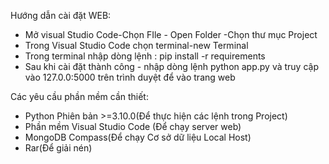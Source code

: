 Hướng dẫn cài đặt WEB:
+ Mở visual Studio Code-Chọn FIle - Open Folder -Chọn thư mục Project
+ Trong Visual Studio Code chọn terminal-new Terminal
+ Trong terminal nhập dòng lệnh : pip install -r requirements 
+ Sau khi cài đặt thành công - nhập dòng lệnh python app.py và truy cập vào 127.0.0:5000 trên trình duyệt để vào trang web

Các yêu cầu phần mềm cần thiết:
- Python Phiên bản >=3.10.0(Để thực hiện các lệnh trong Project)
- Phần mềm Visual Studio Code (Để chạy server web)
- MongoDB Compass(Để chạy Cơ sở dữ liệu Local Host)
- Rar(Để giải nén)
